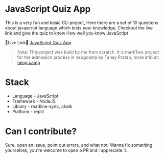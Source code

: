 # JavaScript Quiz App

This is a very fun and basic CLI project, Here there are a set of 10 questions about javascript language which tests your knowledge, Checkout the live link and give the quiz to know How well you know JavaScript

🔗Live Link🔗 [JavaScript Quiz App](https://replit.com/@shobit1337/Quiz-App-JavaScript?embed=1&output=1)

> Note: This project was build by me from scratch. It is markTwo project for the admission process in neogcamp by Tanay Pratap, more info at: [neog.camp](https://neog.camp)

# Stack

- Language - JavaScript
- Framework - NodeJS
- Library - readline-sync, chalk
- Platform - replit

# Can I contribute?

Sure, open an issue, point out errors, and what not. Wanna fix something yourselves, you're welcome to open a PR and I appreciate it.
